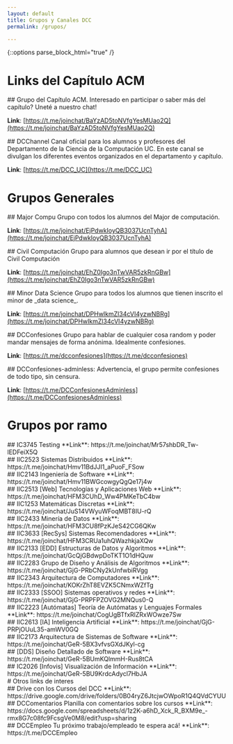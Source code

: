 ```yaml
---
layout: default
title: Grupos y Canales DCC
permalink: /grupos/

---
```

{::options parse_block_html="true" /}

<div class="grupo">
  
# Links del Capítulo ACM

<div class="grupo">  
## Grupo del Capítulo ACM.
Interesado en participar o saber más del capítulo? Uneté a nuestro chat!
  
**Link**: [https://t.me/joinchat/BaYzAD5toNVfgYesMUao2Q](https://t.me/joinchat/BaYzAD5toNVfgYesMUao2Q) 
</div>

<div class="grupo">
## DCChannel
Canal oficial para los alumnos y profesores del Departamento de la Ciencia de la Computación UC. En este canal se divulgan los diferentes eventos organizados en el departamento y capítulo.
  
**Link**: [https://t.me/DCC_UC](https://t.me/DCC_UC)
</div>

</div>


<div class="grupo">
  
# Grupos Generales 

<div class="grupo">
## Major Compu
Grupo con todos los alumnos del Major de computación.
  
**Link**: [https://t.me/joinchat/EjPdwkIoyQB3037UcnTyhA](https://t.me/joinchat/EjPdwkIoyQB3037UcnTyhA) 
</div>

<div class="grupo">
## Civil Computación
Grupo para alumnos que desean ir por el título de Civil Computación
  
**Link**: [https://t.me/joinchat/EhZ0Igo3nTwVAR5zkRnGBw](https://t.me/joinchat/EhZ0Igo3nTwVAR5zkRnGBw)
</div>

<div class="grupo">
## Minor Data Science
Grupo para todos los alumnos que tienen inscrito el minor de _data science_.
  
**Link**: [https://t.me/joinchat/DPHwIkmZl34cVI4yzwNBRg](https://t.me/joinchat/DPHwIkmZl34cVI4yzwNBRg)
</div>

<div class="grupo">
## DCConfesiones
Grupo para hablar de cualquier cosa random y poder mandar mensajes de forma anónima. Idealmente confesiones.
  
**Link**: [https://t.me/dcconfesiones](https://t.me/dcconfesiones)
</div>

<div class="grupo">
## DCConfesiones-adminless:
Advertencia, el grupo permite confesiones de todo tipo, sin censura.

**Link**: [https://t.me/DCConfesionesAdminless](https://t.me/DCConfesionesAdminless)
</div>

</div>

<div class="grupo">
  
 # Grupos por ramo
 
<div class="grupo">
## IC3745 Testing
**Link**: https://t.me/joinchat/Mr57shbDR_Tw-lEDFeiX5Q
</div>
  
<div class="grupo">
## IIC2523 Sistemas Distribuidos
**Link**: https://t.me/joinchat/Hmv11BdJJI1_aPuoF_FSow
</div>

<div class="grupo">
## IIC2143 Ingeniería de Software
**Link**: https://t.me/joinchat/Hmv11BWGcowgyQgQe17j4w
</div>

<div class="grupo">
## IIC2513 [Web] Tecnologías y Aplicaciones Web
**Link**: https://t.me/joinchat/HFM3CUhD_Ww4PMKeTbC4bw
</div>

<div class="grupo">
## IIC1253 Matemáticas Discretas
**Link**: https://t.me/joinchat/JuS14VWyuWFoqMBT8IU-rQ
</div>
  
<div class="grupo">
## IIC2433 Minería de Datos
**Link**: https://t.me/joinchat/HFM3CU8fPzKJeS42CG6QKw
</div> 

<div class="grupo">
## IIC3633 [RecSys] Sistemas Recomendadores
**Link**: https://t.me/joinchat/HFM3CRUa1uhQWazhkjaXQw
</div> 
 
<div class="grupo">
## IIC2133 [EDD] Estructuras de Datos y Algoritmos
**Link**: https://t.me/joinchat/GcQjGBdwpDoTKT1O1dHQuw
</div> 

<div class="grupo">
## IIC2283 Grupo de Diseño y Análisis de Algoritmos
**Link**: https://t.me/joinchat/GjG-PRbCNy2kUnfwbiRVgg
</div> 

<div class="grupo">
## IIC2343 Arquitectura de Computadores 
**Link**: https://t.me/joinchat/KOKrZhT8EVZK5CNmxWZfTg
</div> 
  
<div class="grupo">
## IIC2333 [SSOO] Sistemas operativos y redes
**Link**: https://t.me/joinchat/GjG-PRPFPZOVG2MNQus0-Q
</div>   
  
<div class="grupo">
## IIC2223 [Autómatas]	Teoría de Autómatas y Lenguajes Formales
**Link**: https://t.me/joinchat/CogUgBTfxRlZRxWOwze7Sw
</div> 

<div class="grupo">
## IIC2613 [IA] Inteligencia Artificial
**Link**: https://t.me/joinchat/GjG-PRPjOUuL35-amWV0GQ
</div> 
 
<div class="grupo">
## IIC2173 Arquitectura de Sistemas de Software
**Link**: https://t.me/joinchat/GeR-5BX3vfvsGXdJKyl-cg
</div> 

<div class="grupo">
## [DDS] Diseño Detallado de Software
**Link**: https://t.me/joinchat/GeR-5BUmKQlmmH-Rus8tCA
</div> 

<div class="grupo">
## IC2026	[Infovis] Visualización de Información
**Link**: https://t.me/joinchat/GeR-5BU9KrdcAdycl7HbJA
</div> 
 

</div>



<div class="grupo">
# Otros links de interes
  
 <div class="grupo">
## Drive con los Cursos del DCC
**Link**:  https://drive.google.com/drive/folders/0B04ryZ6JtcjwOWpoR1Q4QVdCYUU
</div>  
  
<div class="grupo">
## DCComentarios
Planilla con comentarios sobre los cursos
**Link**:  https://docs.google.com/spreadsheets/d/1z2K-a6hD_Xck_R_BXM9e_-rmx8G7c08fc9FcsgVe0M8/edit?usp=sharing
</div>  
  
<div class="grupo">
## DCCEmpleo
Tu próximo trabajo/empleado te espera acá!
**Link**:  https://t.me/DCCEmpleo
</div>  
 
 
 
 
</div> 







